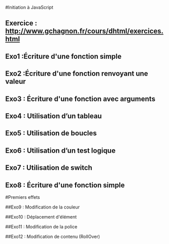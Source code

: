 #Initiation à JavaScript

## Exercice : http://www.gchagnon.fr/cours/dhtml/exercices.html
  
  ## Exo1 :Écriture d'une fonction simple
  
  ## Exo2 :Écriture d'une fonction renvoyant une valeur
  
  ## Exo3 :  Écriture d'une fonction avec arguments
  
  ## Exo4 :  Utilisation d’un tableau
  
  ## Exo5 :  Utilisation de boucles
  
  ## Exo6 :  Utilisation d’un test logique
  
  ## Exo7 :  Utilisation de switch
  
  ## Exo8 : Écriture d'une fonction simple
  
#Premiers effets
    
  ##Exo9 :  Modification de la couleur
    
  ##Exo10 : Déplacement d'élément 
   
  ##Exo11 : Modification de la police
 
  ##Exo12 : Modification de contenu (RollOver)
   
   
